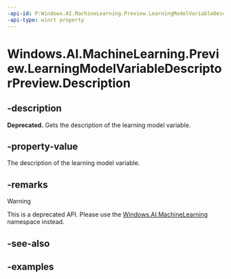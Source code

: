 ```yaml
---
-api-id: P:Windows.AI.MachineLearning.Preview.LearningModelVariableDescriptorPreview.Description
-api-type: winrt property
---
```


<!-- Property syntax.
public string Description { get; }
-->

# Windows.AI.MachineLearning.Preview.LearningModelVariableDescriptorPreview.Description

## -description
**Deprecated.** Gets the description of the learning model variable.

## -property-value
The description of the learning model variable.

## -remarks

> [!Warning]
> This is a deprecated API. Please use the [Windows.AI.MachineLearning](../windows.ai.machinelearning/windows_ai_machinelearning.md) namespace instead.


## -see-also

## -examples

